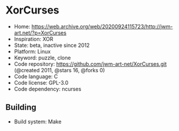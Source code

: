 # XorCurses

- Home: https://web.archive.org/web/20200924115723/http://jwm-art.net/?p=XorCurses
- Inspiration: XOR
- State: beta, inactive since 2012
- Platform: Linux
- Keyword: puzzle, clone
- Code repository: https://github.com/jwm-art-net/XorCurses.git (@created 2011, @stars 16, @forks 0)
- Code language: C
- Code license: GPL-3.0
- Code dependency: ncurses

## Building

- Build system: Make
